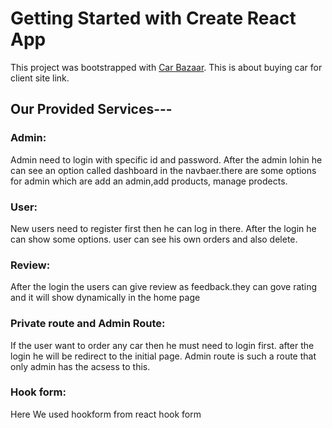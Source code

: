 # Getting Started with Create React App

This project was bootstrapped with [Car Bazaar](https://car-bazar-33746.web.app/).
This is about buying car for client site link.

## Our Provided Services---


### Admin:
Admin need to login with specific id and password. After the admin lohin he can see an option called dashboard in the navbaer.there are some options for admin which are add an admin,add products, manage prodects.

### User:
New users need to register first then he can log in there. After the login he can show some options. user can see his own orders and also delete.

### Review:
After the login the users can give review as feedback.they can gove rating and it will show dynamically in the home page

### Private route and Admin Route:
If the user want to order any car then he must need to login first. after the login he will be redirect to the initial page. Admin route is such a route that only admin has the acsess to this.

### Hook form:
Here We used hookform from react hook form
